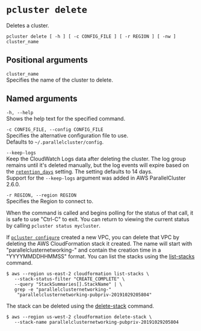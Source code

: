 # `pcluster delete`<a name="pcluster.delete"></a>

Deletes a cluster\.

```
pcluster delete [ -h ] [ -c CONFIG_FILE ] [ -r REGION ] [ -nw ] cluster_name
```

## Positional arguments<a name="pcluster.delete.arg"></a>

`cluster_name`  
Specifies the name of the cluster to delete\.

## Named arguments<a name="pcluster.delete.namedarg"></a>

`-h, --help`  
Shows the help text for the specified command\.

`-c CONFIG_FILE, --config CONFIG_FILE`  
Specifies the alternative configuration file to use\.  
Defaults to `~/.parallelcluster/config`\.

`--keep-logs`  
Keep the CloudWatch Logs data after deleting the cluster\. The log group remains until it's deleted manually, but the log events will expire based on the [`retention_days`](cw-log-section.md#cw-log-section-retention-days) setting\. The setting defaults to 14 days\.  
Support for the `--keep-logs` argument was added in AWS ParallelCluster 2\.6\.0\.

`-r REGION, --region REGION`  
Specifies the Region to connect to\.

When the command is called and begins polling for the status of that call, it is safe to use "Ctrl\-C" to exit\. You can return to viewing the current status by calling `pcluster status mycluster`\.

If [`pcluster configure`](pcluster.configure.md) created a new VPC, you can delete that VPC by deleting the AWS CloudFormation stack it created\. The name will start with "parallelclusternetworking\-" and contain the creation time in a "YYYYMMDDHHMMSS" format\. You can list the stacks using the [list\-stacks](https://docs.aws.amazon.com/goto/aws-cli/cloudformation-2010-05-15/ListStacks) command\.

```
$ aws --region us-east-2 cloudformation list-stacks \
   --stack-status-filter "CREATE_COMPLETE" \
   --query "StackSummaries[].StackName" | \
   grep -e "parallelclusternetworking-"
    "parallelclusternetworking-pubpriv-20191029205804"
```

The stack can be deleted using the [delete\-stack](https://docs.aws.amazon.com/goto/aws-cli/cloudformation-2010-05-15/DeleteStack) command\.

```
$ aws --region us-west-2 cloudformation delete-stack \
   --stack-name parallelclusternetworking-pubpriv-20191029205804
```